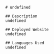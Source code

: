 
    # undefined

    ## Description
    undefined

    ## Deployed Website
    undefined

    ## Languages Used
    undefined

    

    

    

    
    